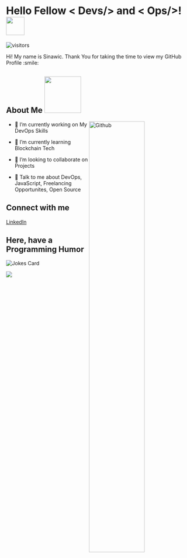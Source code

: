 <!-- <div align="center">
<img width="100%" height = "250px" src="https://cdn.pixabay.com/photo/2018/01/14/23/12/nature-3082832_1280.jpg" alt="cover" />
</div> -->

<h1> Hello Fellow < Devs/> and < Ops/>! <img src = "https://raw.githubusercontent.com/MartinHeinz/MartinHeinz/master/wave.gif" width = 50px> </h1>
<p align='center'>

![visitors](https://visitor-badge.glitch.me/badge?page_id=.)

</p>
<div size='20px'> Hi! My name is Sinawic. Thank You for taking the time to view my GitHub Profile :smile: 
</div>

<h2> About Me <img src = "https://media0.giphy.com/media/KDDpcKigbfFpnejZs6/giphy.gif?cid=ecf05e47oy6f4zjs8g1qoiystc56cu7r9tb8a1fe76e05oty&rid=giphy.gif" width = 100px></h2>

<img width="55%" align="right" alt="Github" src="https://raw.githubusercontent.com/onimur/.github/master/.resources/git-header.svg" />


- 🔭 I’m currently working on My DevOps Skills

- 🌱 I’m currently learning Blockchain Tech 

- 👯 I’m looking to collaborate on Projects 

- 💬 Talk to me about DevOps, JavaScript, Freelancing Opportunites, Open Source 


<h2> Connect with me</h2>
<a href="https://www.linkedin.com/in/sinawic/">LinkedIn</a>



<h2> Here, have a Programming Humor</h2>

![Jokes Card](https://readme-jokes.vercel.app/api?theme=default)

![](https://github-readme-stats.vercel.app/api/top-langs?username=sinawic&show_icons=true&locale=en&bg_color=0d1117&text_color=ffffff&layout=compact)
